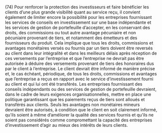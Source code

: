 (74) Pour renforcer la protection des investisseurs et faire bénéficier les clients d’une plus grande visibilité quant au service reçu, il convient également de limiter encore la possibilité pour les entreprises fournissant les services de conseils en investissement sur une base indépendante et les services de gestion de portefeuille d’accepter, en les conservant des droits, des commissions ou tout autre avantage pécuniaire et non pécuniaire provenant de tiers, et notamment des émetteurs et des fournisseurs du produit. Cela implique que tous les droits, commissions et avantages monétaires versés ou fournis par un tiers doivent être reversés au client dans leur intégralité et dans les meilleurs délais après réception de ces versements par l’entreprise et que l’entreprise ne devrait pas être autorisée à déduire des versements provenant de tiers des honoraires dus par le client à l’entreprise. Le client devrait être informé de manière précise et, le cas échéant, périodique, de tous les droits, commissions et avantages que l’entreprise a reçus en rapport avec le service d’investissement fourni au client et qui lui ont été transférés. Les entreprises fournissant des conseils indépendants ou des services de gestion de portefeuille devraient, dans le cadre de leurs exigences organisationnelles, mettre en place une politique garantissant que les paiements reçus de tiers sont alloués et transférés aux clients. Seuls les avantages non monétaires mineurs devraient être autorisés, à condition que le client en soit clairement informé, qu’ils soient à même d’améliorer la qualité des services fournis et qu’ils ne soient pas considérés comme compromettant la capacité des entreprises d’investissement d’agir au mieux des intérêts de leurs clients.